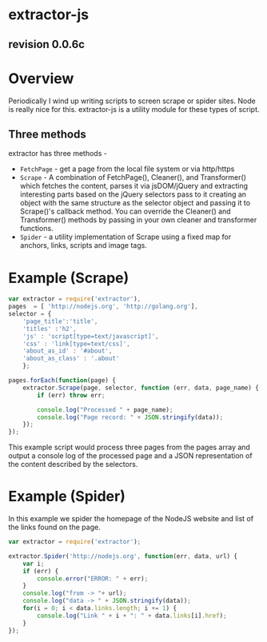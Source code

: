extractor-js
============
revision 0.0.6c
---------------

# Overview

Periodically I wind up writing scripts to screen scrape or spider sites.  Node  is really nice for this. extractor-js is a utility module for these types of script.

## Three methods

extractor has three methods -

* `FetchPage` - get a page from the local file system or via http/https
* `Scrape` - A combination of FetchPage(), Cleaner(), and Transformer() which fetches the content, parses it via 
 jsDOM/jQuery and extracting interesting parts based on the jQuery selectors pass to it creating an object with 
the same structure as the selector object and passing it to Scrape()'s callback method. You can override the Cleaner()
and Transformer() methods by passing in your own cleaner and transformer functions.
* `Spider` - a utility implementation of Scrape using a fixed map for anchors, links, scripts and image tags.

# Example (Scrape)

```javascript
var extractor = require('extractor'),
pages  = [ 'http://nodejs.org', 'http://golang.org'],
selector = {
	'page_title':'title',
	'titles' :'h2',
	'js' : 'script[type=text/javascript]',
	'css' : 'link[type=text/css]',
	'about_as_id' : '#about',
	'about_as_class' : '.about'
    };

pages.forEach(function(page) {
    extractor.Scrape(page, selector, function (err, data, page_name) {
        if (err) throw err;

        console.log("Processed " + page_name);
        console.log("Page record: " + JSON.stringify(data));
    });
});
```


This example script would process three pages from the pages array and output a console log of the processed page and a JSON representation of the content described by the selectors.


# Example (Spider)

In this example we spider the homepage of the NodeJS website and list of the links found on the page.

```javascript
var extractor = require('extractor');

extractor.Spider('http://nodejs.org', function(err, data, url) {
    var i;
    if (err) {
        console.error("ERROR: " + err);
    }
    console.log("from -> "+ url);
    console.log("data -> " + JSON.stringify(data));
    for(i = 0; i < data.links.length; i += 1) {
        console.log("Link " + i + ": " + data.links[i].href);
    }
});
```

